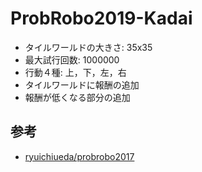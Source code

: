 # ProbRobo2019-Kadai

- タイルワールドの大きさ: 35x35 
- 最大試行回数: 1000000  
- 行動４種: 上，下，左，右
- タイルワールドに報酬の追加
- 報酬が低くなる部分の追加

## 参考
- [ryuichiueda/probrobo2017](https://github.com/ryuichiueda/probrobo2017)
